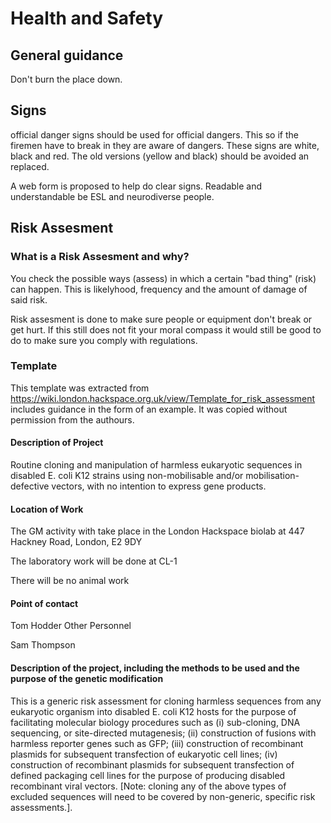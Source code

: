 # Health and Safety

## General guidance

Don't burn the place down.

## Signs 

official danger signs should be used for official dangers. This so if the firemen have to break in they are aware of dangers. These signs are white, black and red. The old versions (yellow and black) should be avoided an replaced.

A web form is proposed to help do clear signs. Readable and understandable be ESL and neurodiverse people.

## Risk Assesment

### What is a Risk Assesment and why?

You check the possible ways (assess) in which a certain "bad thing" (risk) can happen. This is likelyhood, frequency and the amount of damage of said risk. 

Risk assesment is done to make sure people or equipment don't break or get hurt. If this still does not fit your moral compass it would still be good to do to make sure you comply with regulations. 

### Template

This template was extracted from https://wiki.london.hackspace.org.uk/view/Template_for_risk_assessment includes guidance in the form of an example. It was copied without permission from the authours. 

#### Description of Project

Routine cloning‭ ‬and manipulation of harmless eukaryotic sequences in disabled‭ ‬E.‭ ‬coli K12‭ ‬strains using non-mobilisable and/or mobilisation-defective vectors,‭ ‬with no intention to express gene products.

#### Location of Work

The GM activity with take place in the London Hackspace biolab at 447 Hackney Road, London, E2 9DY

The laboratory work will be done at CL-1

There will be no animal work
#### Point of contact

Tom Hodder
Other Personnel

Sam Thompson

#### Description of the project,‭ ‬including the methods to be used and the purpose of the genetic modification

This is a generic risk assessment for cloning harmless sequences from any eukaryotic organism into disabled‭ ‬E.‭ ‬coli K12‭ ‬hosts for the purpose of facilitating molecular biology procedures such as‭ (‬i‭) ‬sub-cloning,‭ ‬DNA sequencing,‭ ‬or site-directed mutagenesis‭; (‬ii‭) ‬construction of fusions with harmless reporter genes such as GFP‭; (‬iii‭) ‬construction of recombinant plasmids for subsequent transfection of eukaryotic cell lines‭; (‬iv‭) ‬construction of recombinant plasmids for subsequent transfection of defined packaging cell lines for the purpose of producing disabled recombinant viral vectors.‭ 
[‬Note:‭ ‬cloning any of the above types of excluded sequences will need to be covered by non-generic,‭ ‬specific risk assessments.‭]‬. 
